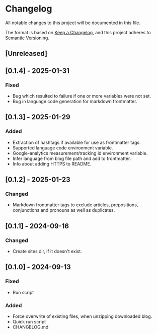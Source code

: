 # Changelog

All notable changes to this project will be documented in this file.

The format is based on [Keep a Changelog](https://keepachangelog.com/en/1.1.0/),
and this project adheres to [Semantic Versioning](https://semver.org/spec/v2.0.0.html).

## [Unreleased]

## [0.1.4] - 2025-01-31

### Fixed

- Bug which resulted to failure if one or more variables were not set.
- Bug in language code generation for markdown frontmatter.

## [0.1.3] - 2025-01-29

### Added

- Extraction of hashtags if available for use as frontmatter tags.
- Supported language code environment variable.
- Google-analytics measurement/tracking id environment variable.
- Infer language from blog file path and add to frontmatter. 
- Info about adding HTTPS to README.

## [0.1.2] - 2025-01-23

### Changed

- Markdown frontmatter tags to exclude articles, prepositions, conjunctions and pronouns as well as duplicates.

## [0.1.1] - 2024-09-16

### Changed

- Create sites dir, if it doesn't exist.

## [0.1.0] - 2024-09-13

### Fixed

- Run script

### Added

- Force overwrite of existing files, when unzipping downloaded blog.
- Quick run script
- CHANGELOG.md

